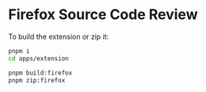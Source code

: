 # Firefox Source Code Review

To build the extension or zip it:

```sh
pnpm i
cd apps/extension

pnpm build:firefox
pnpm zip:firefox
```
